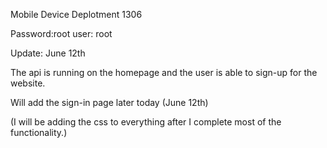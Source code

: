 Mobile Device Deplotment 1306

Password:root
user: root

Update: June 12th 

The api is running on the homepage and the user is able to sign-up for the website. 

Will add the sign-in page later today (June 12th)

(I will be adding the css to everything after I complete most of the functionality.)
